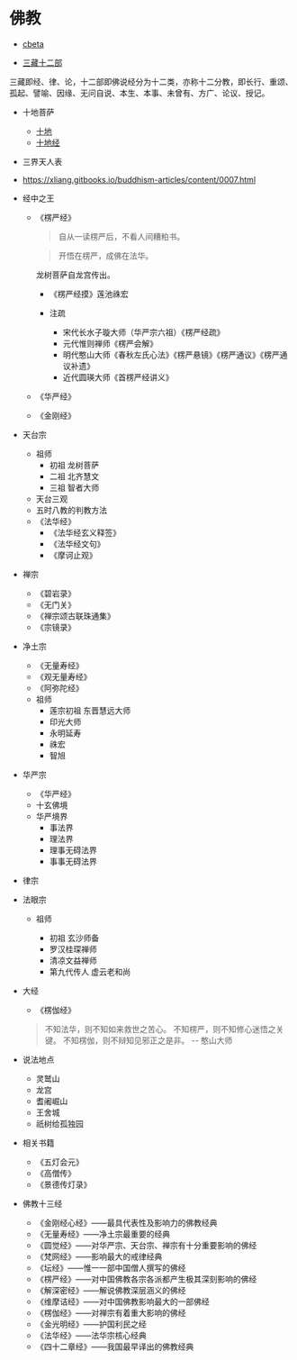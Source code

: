 # 佛教

- [cbeta](https://cbeta.org/)

- [三藏十二部](https://baike.baidu.com/item/三藏十二部/282335)

三藏即经、律、论，十二部即佛说经分为十二类，亦称十二分教，即长行、重颂、孤起、譬喻、因缘、无问自说、本生、本事、未曾有、方广、论议、授记。

- 十地菩萨

  - [十地](https://zh.wikipedia.org/zh-hans/十地)
  - [十地经](https://zh.wikipedia.org/zh-hans/十地經)

- 三界天人表

- <https://xliang.gitbooks.io/buddhism-articles/content/0007.html>

- 经中之王

  - 《楞严经》

    > 自从一读楞严后，不看人间糟粕书。

    > 开悟在楞严，成佛在法华。

    龙树菩萨自龙宫传出。

    - 《楞严经摸》莲池祩宏

    - 注疏

      - 宋代长水子璇大师（华严宗六祖）《楞严经疏》
      - 元代惟则禅师《楞严会解》
      - 明代憨山大师《春秋左氏心法》《楞严悬镜》《楞严通议》《楞严通议补遗》
      - 近代圆瑛大师《首楞严经讲义》

  - 《华严经》
  - 《金刚经》

- 天台宗

  - 祖师
    - 初祖 龙树菩萨
    - 二祖 北齐慧文
    - 三祖 智者大师
  - 天台三观
  - 五时八教的判教方法
  - 《法华经》
    - 《法华经玄义释签》
    - 《法华经文句》
    - 《摩诃止观》

- 禅宗

  - 《碧岩录》
  - 《无门关》
  - 《禅宗颂古联珠通集》
  - 《宗镜录》

- 净土宗

  - 《无量寿经》
  - 《观无量寿经》
  - 《阿弥陀经》
  - 祖师
    - 莲宗初祖 东晋慧远大师
    - 印光大师
    - 永明延寿
    - 祩宏
    - 智旭

- 华严宗

  - 《华严经》
  - 十玄佛境
  - 华严境界
    - 事法界
    - 理法界
    - 理事无碍法界
    - 事事无碍法界

- 律宗

- 法眼宗

  - 祖师

    - 初祖 玄沙师备
    - 罗汉桂琛禅师
    - 清凉文益禅师
    - 第九代传人 虚云老和尚

- 大经

  - 《楞伽经》

  > 不知法华，则不知如来救世之苦心。
  > 不知楞严，则不知修心迷悟之关键。
  > 不知楞伽，则不辩知见邪正之是非。
  > -- 憨山大师

- 说法地点

  - 灵鹫山
  - 龙宫
  - 耆阇崛山
  - 王舍城
  - 祇树给孤独园

- 相关书籍

  - 《五灯会元》
  - 《高僧传》
  - 《景德传灯录》

- 佛教十三经
  - 《金刚经心经》——最具代表性及影响力的佛教经典
  - 《无量寿经》——净土宗最重要的经典
  - 《圆觉经》——对华严宗、天台宗、禅宗有十分重要影响的佛经
  - 《梵网经》——影响最大的戒律经典
  - 《坛经》——惟一一部中国僧人撰写的佛经
  - 《楞严经》——对中国佛教各宗各派都产生极其深刻影响的佛经
  - 《解深密经》——解说佛教深层涵义的佛经
  - 《维摩诘经》——对中国佛教影响最大的一部佛经
  - 《楞伽经》——对禅宗有着重大影响的佛经
  - 《金光明经》——护国利民之经
  - 《法华经》——法华宗核心经典
  - 《四十二章经》——我国最早译出的佛教经典
